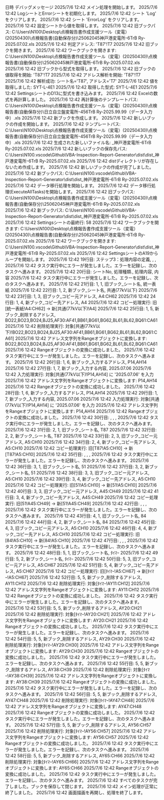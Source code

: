 日時	デバッグメッセージ
2025/7/6 12:42	メイン処理を開始します。
2025/7/6 12:42	LogシートとErrorシートを初期化します。
2025/7/6 12:42	シート 'Log' をクリアします。
2025/7/6 12:42	シート 'ErrorLog' をクリアします。
2025/7/6 12:42	設定シートから値を取得します。
2025/7/6 12:42	旧ブックパス: C:\Users\N100\Desktop\点検報告書作成支援ツール（変電）(20250430)\点検報告書(自動保存分)\25062045神戸港変電所-6TrB Ry-2025.07.02.xls
2025/7/6 12:42	判定アドレス: 'T87'!T7
2025/7/6 12:42	旧ブックを開きます。
2025/7/6 12:42	ワークブックを開きます: C:\Users\N100\Desktop\点検報告書作成支援ツール（変電）(20250430)\点検報告書(自動保存分)\25062045神戸港変電所-6TrB Ry-2025.07.02.xls
2025/7/6 12:42	旧ブックから型式を取得します。
2025/7/6 12:42	旧ブックの値取得を開始: 'T87'!T7
2025/7/6 12:42	アドレス解析を開始: 'T87'!T7
2025/7/6 12:42	解析成功: シート名='T87', アドレス='T7'
2025/7/6 12:42	値を取得しました: SYT-L-4E1
2025/7/6 12:42	取得した型式: SYT-L-4E1
2025/7/6 12:42	SettingsシートのD13に型式を書き込みます。
2025/7/6 12:42	Excelの数式を再計算しました。
2025/7/6 12:42	再計算後のテンプレートパス: C:\Users\N100\Desktop\点検報告書作成支援ツール（変電）(20250430)\点検報告書(自動保存分)\日立自立盤変電所-456TrB Ry-2025.99.99（データ入力中）.xls
2025/7/6 12:42	新ブックを作成します。
2025/7/6 12:42	新しいブックの作成を開始します。
2025/7/6 12:42	テンプレートパス: C:\Users\N100\Desktop\点検報告書作成支援ツール（変電）(20250430)\点検報告書(自動保存分)\日立自立盤変電所-456TrB Ry-2025.99.99（データ入力中）.xls
2025/7/6 12:42	生成された新しいファイル名: _神戸港変電所-6TrB Ry-2025.07.02.xls
2025/7/6 12:42	新しいブックの保存先パス: C:\Users\N100\.vscode\Github\VBA-Inspection-Report-Generator\dist\dist\_神戸港変電所-6TrB Ry-2025.07.02.xls
2025/7/6 12:42	distディレクトリが存在しないため作成します。
2025/7/6 12:42	新しいブックの作成が完了しました。
2025/7/6 12:42	新ブックパス: C:\Users\N100\.vscode\Github\VBA-Inspection-Report-Generator\dist\dist\_神戸港変電所-6TrB Ry-2025.07.02.xls
2025/7/6 12:42	データ移行処理を開始します。
2025/7/6 12:42	データ移行処理(ExecuteAllTasks)を開始します。
2025/7/6 12:42	旧ブックパス: C:\Users\N100\Desktop\点検報告書作成支援ツール（変電）(20250430)\点検報告書(自動保存分)\25062045神戸港変電所-6TrB Ry-2025.07.02.xls
2025/7/6 12:42	新ブックパス: C:\Users\N100\.vscode\Github\VBA-Inspection-Report-Generator\dist\dist\_神戸港変電所-6TrB Ry-2025.07.02.xls
2025/7/6 12:42	Settingsシートの最終行: 58
2025/7/6 12:42	ワークブックを開きます: C:\Users\N100\Desktop\点検報告書作成支援ツール（変電）(20250430)\点検報告書(自動保存分)\25062045神戸港変電所-6TrB Ry-2025.07.02.xls
2025/7/6 12:42	ワークブックを開きます: C:\Users\N100\.vscode\Github\VBA-Inspection-Report-Generator\dist\dist\_神戸港変電所-6TrB Ry-2025.07.02.xls
2025/7/6 12:42	SettingsシートのA19からループを開始します。
2025/7/6 12:42	19行目: ステップ3：処理内容の定義, , , 
2025/7/6 12:42	タスク実行中にエラーが発生しました。エラーを記録し、次のタスクへ進みます。
2025/7/6 12:42	20行目: シートNo, 処理種類., 処理内容, 内容
2025/7/6 12:42	タスク実行中にエラーが発生しました。エラーを記録し、次のタスクへ進みます。
2025/7/6 12:42	21行目: 1, 1, 旧ブック_シート名, 統一表紙
2025/7/6 12:42	22行目: 1, 2, 新ブック_シート名, 共通(77kV以下)
2025/7/6 12:42	23行目: 1, 3, 旧ブック_コピー元アドレス, A4:CH62
2025/7/6 12:42	24行目: 1, 4, 新ブック_コピー先アドレス, A4
2025/7/6 12:42	コピー処理実行: 旧[統一表紙!A4:CH62] -> 新[共通(77kV以下)!A4]
2025/7/6 12:42	25行目: 1, 5, 新ブック_削除するアドレス, BO22,BO23,BO24,BJ25,AF30:AF41,BB61,BG61,BG62,BL61,BL62,BQ61:CA61
2025/7/6 12:42	削除処理実行: 対象[共通(77kV以下)!BO22,BO23,BO24,BJ25,AF30:AF41,BB61,BG61,BG62,BL61,BL62,BQ61:CA61]
2025/7/6 12:42	アドレス文字列をRangeオブジェクトに変換します: BO22,BO23,BO24,BJ25,AF30:AF41,BB61,BG61,BG62,BL61,BL62,BQ61:CA61
2025/7/6 12:42	Rangeオブジェクトの変換に成功しました。
2025/7/6 12:42	タスク実行中にエラーが発生しました。エラーを記録し、次のタスクへ進みます。
2025/7/6 12:42	26行目: 1, 6, 新ブック_入力するアドレス, P14,AH14
2025/7/6 12:42	27行目: 1, 7, 新ブック_入力する内容, 2025.07.06
2025/7/6 12:42	入力処理実行: 対象[共通(77kV以下)!P14,AH14] に '2025.07.06' を入力
2025/7/6 12:42	アドレス文字列をRangeオブジェクトに変換します: P14,AH14
2025/7/6 12:42	Rangeオブジェクトの変換に成功しました。
2025/7/6 12:42	28行目: 1, 6, 新ブック_入力するアドレス, P14,AH14
2025/7/6 12:42	29行目: 1, 7, 新ブック_入力する内容, 2025.07.06
2025/7/6 12:42	入力処理実行: 対象[共通(77kV以下)!P14,AH14] に '2025.07.06' を入力
2025/7/6 12:42	アドレス文字列をRangeオブジェクトに変換します: P14,AH14
2025/7/6 12:42	Rangeオブジェクトの変換に成功しました。
2025/7/6 12:42	30行目: , , , 
2025/7/6 12:42	タスク実行中にエラーが発生しました。エラーを記録し、次のタスクへ進みます。
2025/7/6 12:42	31行目: 2, 1, 旧ブック_シート名, T87
2025/7/6 12:42	32行目: 2, 2, 新ブック_シート名, T87
2025/7/6 12:42	33行目: 2, 3, 旧ブック_コピー元アドレス, A5:CH10
2025/7/6 12:42	34行目: 2, 4, 新ブック_コピー先アドレス, A5:CH10
2025/7/6 12:42	コピー処理実行: 旧[T87!A5:CH10] -> 新[T87!A5:CH10]
2025/7/6 12:42	35行目: , , , 
2025/7/6 12:42	タスク実行中にエラーが発生しました。エラーを記録し、次のタスクへ進みます。
2025/7/6 12:42	36行目: 3, 1, 旧ブック_シート名, 51
2025/7/6 12:42	37行目: 3, 2, 新ブック_シート名, 51
2025/7/6 12:42	38行目: 3, 3, 旧ブック_コピー元アドレス, A5:CH10
2025/7/6 12:42	39行目: 3, 4, 新ブック_コピー先アドレス, A5:CH10
2025/7/6 12:42	コピー処理実行: 旧[51!A5:CH10] -> 新[51!A5:CH10]
2025/7/6 12:42	40行目: 3, 3, 旧ブック_コピー元アドレス, A45:CH49
2025/7/6 12:42	41行目: 3, 4, 新ブック_コピー先アドレス, A45:CH49
2025/7/6 12:42	コピー処理実行: 旧[51!A45:CH49] -> 新[51!A45:CH49]
2025/7/6 12:42	42行目: , , , 
2025/7/6 12:42	タスク実行中にエラーが発生しました。エラーを記録し、次のタスクへ進みます。
2025/7/6 12:42	43行目: 4, 1, 旧ブック_シート名, 84
2025/7/6 12:42	44行目: 4, 2, 新ブック_シート名, 84
2025/7/6 12:42	45行目: 4, 3, 旧ブック_コピー元アドレス, A5:CH10
2025/7/6 12:42	46行目: 4, 4, 新ブック_コピー先アドレス, A5:CH10
2025/7/6 12:42	コピー処理実行: 旧[84!A5:CH10] -> 新[84!A5:CH10]
2025/7/6 12:42	47行目: , , , 
2025/7/6 12:42	タスク実行中にエラーが発生しました。エラーを記録し、次のタスクへ進みます。
2025/7/6 12:42	48行目: 5, 1, 旧ブック_シート名, ﾀｲﾏｰ
2025/7/6 12:42	49行目: 5, 2, 新ブック_シート名, ﾀｲﾏｰ
2025/7/6 12:42	50行目: 5, 3, 旧ブック_コピー元アドレス, A5:CH67
2025/7/6 12:42	51行目: 5, 4, 新ブック_コピー先アドレス, A5:CH67
2025/7/6 12:42	コピー処理実行: 旧[ﾀｲﾏｰ!A5:CH67] -> 新[ﾀｲﾏｰ!A5:CH67]
2025/7/6 12:42	52行目: 5, 5, 新ブック_削除するアドレス, AY11:CH12
2025/7/6 12:42	削除処理実行: 対象[ﾀｲﾏｰ!AY11:CH12]
2025/7/6 12:42	アドレス文字列をRangeオブジェクトに変換します: AY11:CH12
2025/7/6 12:42	Rangeオブジェクトの変換に成功しました。
2025/7/6 12:42	タスク実行中にエラーが発生しました。エラーを記録し、次のタスクへ進みます。
2025/7/6 12:42	53行目: 5, 5, 新ブック_削除するアドレス, AY20:CH21
2025/7/6 12:42	削除処理実行: 対象[ﾀｲﾏｰ!AY20:CH21]
2025/7/6 12:42	アドレス文字列をRangeオブジェクトに変換します: AY20:CH21
2025/7/6 12:42	Rangeオブジェクトの変換に成功しました。
2025/7/6 12:42	タスク実行中にエラーが発生しました。エラーを記録し、次のタスクへ進みます。
2025/7/6 12:42	54行目: 5, 5, 新ブック_削除するアドレス, AY29:CH30
2025/7/6 12:42	削除処理実行: 対象[ﾀｲﾏｰ!AY29:CH30]
2025/7/6 12:42	アドレス文字列をRangeオブジェクトに変換します: AY29:CH30
2025/7/6 12:42	Rangeオブジェクトの変換に成功しました。
2025/7/6 12:42	タスク実行中にエラーが発生しました。エラーを記録し、次のタスクへ進みます。
2025/7/6 12:42	55行目: 5, 5, 新ブック_削除するアドレス, AY38:CH39
2025/7/6 12:42	削除処理実行: 対象[ﾀｲﾏｰ!AY38:CH39]
2025/7/6 12:42	アドレス文字列をRangeオブジェクトに変換します: AY38:CH39
2025/7/6 12:42	Rangeオブジェクトの変換に成功しました。
2025/7/6 12:42	タスク実行中にエラーが発生しました。エラーを記録し、次のタスクへ進みます。
2025/7/6 12:42	56行目: 5, 5, 新ブック_削除するアドレス, AY47:CH48
2025/7/6 12:42	削除処理実行: 対象[ﾀｲﾏｰ!AY47:CH48]
2025/7/6 12:42	アドレス文字列をRangeオブジェクトに変換します: AY47:CH48
2025/7/6 12:42	Rangeオブジェクトの変換に成功しました。
2025/7/6 12:42	タスク実行中にエラーが発生しました。エラーを記録し、次のタスクへ進みます。
2025/7/6 12:42	57行目: 5, 5, 新ブック_削除するアドレス, AY56:CH57
2025/7/6 12:42	削除処理実行: 対象[ﾀｲﾏｰ!AY56:CH57]
2025/7/6 12:42	アドレス文字列をRangeオブジェクトに変換します: AY56:CH57
2025/7/6 12:42	Rangeオブジェクトの変換に成功しました。
2025/7/6 12:42	タスク実行中にエラーが発生しました。エラーを記録し、次のタスクへ進みます。
2025/7/6 12:42	58行目: 5, 5, 新ブック_削除するアドレス, AY65:CH66
2025/7/6 12:42	削除処理実行: 対象[ﾀｲﾏｰ!AY65:CH66]
2025/7/6 12:42	アドレス文字列をRangeオブジェクトに変換します: AY65:CH66
2025/7/6 12:42	Rangeオブジェクトの変換に成功しました。
2025/7/6 12:42	タスク実行中にエラーが発生しました。エラーを記録し、次のタスクへ進みます。
2025/7/6 12:42	すべてのタスクが完了しました。ブックを保存して閉じます。
2025/7/6 12:42	メイン処理が正常に終了しました。
2025/7/6 12:42	画面描画を再開し、処理を終了します。
